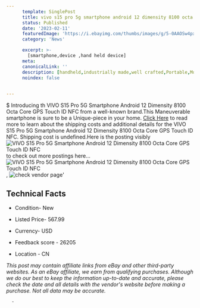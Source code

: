 ```yaml
---
      template: SinglePost
      title: vivo s15 pro 5g smartphone android 12 dimensity 8100 octa core gps touch id nfc
      status: Published
      date: '2023-02-11'
      featuredImage: 'https://i.ebayimg.com/thumbs/images/g/5-0AAOSw4pxioGCR/s-l225.jpg'
      category: 'News'

      excerpt: >-
        [smartphone,device ,hand held device]
      meta:
      canonicalLink: ''
      description: [handheld,industrially made,well crafted,Portable,Mobile,Compact,Convenient,Lightweight,Maneuverable,Man-portable,Miniature,Carriable,Hand-held,Light,Holdable,Transportable,Mobile device,Pocket-sized,On-the-go,Wireless,Cordless,Compact size,Convenient size, smartphone,device ,hand held device]
      noindex: false
      

---
```

$
      Introducing th VIVO S15 Pro 5G Smartphone Android 12 Dimensity 8100 Octa Core GPS Touch ID NFC from a well-known brand.This Maneuverable smartphone is sure to be a Unique-piece in your home. [Click Here](https://www.ebay.com/itm/203984912694?hash=item2f7e72c136%3Ag%3A5-0AAOSw4pxioGCR&mkevt=1&mkcid=1&mkrid=711-53200-19255-0&campid=%253CePNCampaignId%253E&customid=%253CreferenceId%253E&toolid=10049) to read more to learn about the shipping costs and additional details for the VIVO S15 Pro 5G Smartphone Android 12 Dimensity 8100 Octa Core GPS Touch ID NFC. Shipping cost is undefined.Here is the posting visibly ![VIVO S15 Pro 5G Smartphone Android 12 Dimensity 8100 Octa Core GPS Touch ID NFC](https://i.ebayimg.com/thumbs/images/g/5-0AAOSw4pxioGCR/s-l225.jpg) to check out more postings here... ![VIVO S15 Pro 5G Smartphone Android 12 Dimensity 8100 Octa Core GPS Touch ID NFC](https://i.ebayimg.com/images/g/5-0AAOSw4pxioGCR/s-l960.jpg), ![check vendor page](https://origin-galleryplus.ebayimg.com/ws/web/203984912694_2_0_1/225x225.jpg,https://origin-galleryplus.ebayimg.com/ws/web/203984912694_3_0_1/225x225.jpg,https://origin-galleryplus.ebayimg.com/ws/web/203984912694_4_0_1/225x225.jpg,https://origin-galleryplus.ebayimg.com/ws/web/203984912694_5_0_1/225x225.jpg,https://origin-galleryplus.ebayimg.com/ws/web/203984912694_6_0_1/225x225.jpg)'

      

 ## Technical Facts 



     
      

 - Condition- New 


      

 - Listed Price- 567.99 


      

 - Currency- USD 


      

 - Feedback score - 26205 


      

 - Location - CN 


      
      

 *_This post may contain affiliate links from eBay and other third-party websites. As an eBay affiliate, we earn from qualifying purchases. Although we do our best to keep the information up-to-date and accurate, please check the date and all details with the vendor's website before making a purchase. Not all data may be accurate._*




      -
